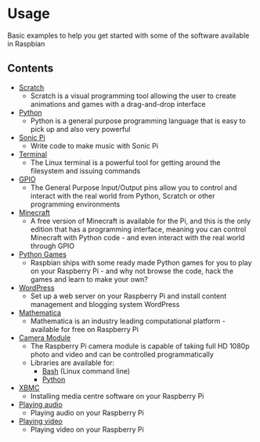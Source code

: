 # Usage

Basic examples to help you get started with some of the software available in Raspbian

## Contents

- [Scratch](scratch.md)
    - Scratch is a visual programming tool allowing the user to create animations and games with a drag-and-drop interface
- [Python](python.md)
    - Python is a general purpose programming language that is easy to pick up and also very powerful
- [Sonic Pi](sonic-pi.md)
    - Write code to make music with Sonic Pi
- [Terminal](terminal.md)
    - The Linux terminal is a powerful tool for getting around the filesystem and issuing commands
- [GPIO](gpio.md)
    - The General Purpose Input/Output pins allow you to control and interact with the real world from Python, Scratch or other programming environments
- [Minecraft](minecraft.md)
    - A free version of Minecraft is available for the Pi, and this is the only edition that has a programming interface, meaning you can control Minecraft with Python code - and even interact with the real world through GPIO
- [Python Games](python-games.md)
    - Raspbian ships with some ready made Python games for you to play on your Raspberry Pi - and why not browse the code, hack the games and learn to make your own?
- [WordPress](wordpress.md)
    - Set up a web server on your Raspberry Pi and install content management and blogging system WordPress
- [Mathematica](mathematica.md)
    - Mathematica is an industry leading computational platform - available for free on Raspberry Pi
- [Camera Module](camera/README.md)
    - The Raspberry Pi camera module is capable of taking full HD 1080p photo and video and can be controlled programmatically
    - Libraries are available for:
        - [Bash](camera/raspi-commands.md) (Linux command line)
        - [Python](camera/python-picamera.md)
- [XBMC](xbmc.md)
    - Installing media centre software on your Raspberry Pi
- [Playing audio](audio.md)
    - Playing audio on your Raspberry Pi
- [Playing video](video.md)
    - Playing video on your Raspberry Pi
